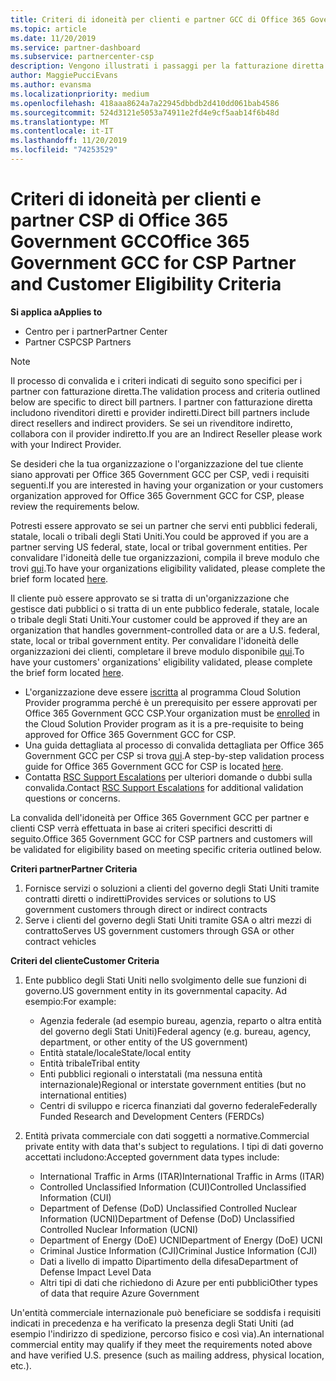 ```yaml
---
title: Criteri di idoneità per clienti e partner GCC di Office 365 Government | Centro per i partner
ms.topic: article
ms.date: 11/20/2019
ms.service: partner-dashboard
ms.subservice: partnercenter-csp
description: Vengono illustrati i passaggi per la fatturazione diretta dei partner (rivenditori diretti, provider indiretti) per convalidare i partner e i clienti per Office 365 Government GCC per CSP.
author: MaggiePucciEvans
ms.author: evansma
ms.localizationpriority: medium
ms.openlocfilehash: 418aaa8624a7a22945dbbdb2d410dd061bab4586
ms.sourcegitcommit: 524d3121e5053a74911e2fd4e9cf5aab14f6b48d
ms.translationtype: MT
ms.contentlocale: it-IT
ms.lasthandoff: 11/20/2019
ms.locfileid: "74253529"
---
```

# <a name="office-365-government-gcc-for-csp-partner-and-customer-eligibility-criteria"></a><span data-ttu-id="af6a5-103">Criteri di idoneità per clienti e partner CSP di Office 365 Government GCC</span><span class="sxs-lookup"><span data-stu-id="af6a5-103">Office 365 Government GCC for CSP Partner and Customer Eligibility Criteria</span></span>

<span data-ttu-id="af6a5-104">**Si applica a**</span><span class="sxs-lookup"><span data-stu-id="af6a5-104">**Applies to**</span></span>

-  <span data-ttu-id="af6a5-105">Centro per i partner</span><span class="sxs-lookup"><span data-stu-id="af6a5-105">Partner Center</span></span>
-  <span data-ttu-id="af6a5-106">Partner CSP</span><span class="sxs-lookup"><span data-stu-id="af6a5-106">CSP Partners</span></span>

>[!NOTE]
><span data-ttu-id="af6a5-107">Il processo di convalida e i criteri indicati di seguito sono specifici per i partner con fatturazione diretta.</span><span class="sxs-lookup"><span data-stu-id="af6a5-107">The validation process and criteria outlined below are specific to direct bill partners.</span></span> <span data-ttu-id="af6a5-108">I partner con fatturazione diretta includono rivenditori diretti e provider indiretti.</span><span class="sxs-lookup"><span data-stu-id="af6a5-108">Direct bill partners include direct resellers and indirect providers.</span></span>  <span data-ttu-id="af6a5-109">Se sei un rivenditore indiretto, collabora con il provider indiretto.</span><span class="sxs-lookup"><span data-stu-id="af6a5-109">If you are an Indirect Reseller please work with your Indirect Provider.</span></span> 

<span data-ttu-id="af6a5-110">Se desideri che la tua organizzazione o l'organizzazione del tue cliente siano approvati per Office 365 Government GCC per CSP, vedi i requisiti seguenti.</span><span class="sxs-lookup"><span data-stu-id="af6a5-110">If you are interested in having your organization or your customers organization approved for Office 365 Government GCC for CSP, please review the requirements below.</span></span>

<span data-ttu-id="af6a5-111">Potresti essere approvato se sei un partner che servi enti pubblici federali, statale, locali o tribali degli Stati Uniti.</span><span class="sxs-lookup"><span data-stu-id="af6a5-111">You could be approved if you are a partner serving US federal, state, local or tribal government entities.</span></span> <span data-ttu-id="af6a5-112">Per convalidare l'idoneità delle tue organizzazioni, compila il breve modulo che trovi [qui](https://products.office.com/government/eligibility-validation?ReqType=CSPPartner).</span><span class="sxs-lookup"><span data-stu-id="af6a5-112">To have your organizations eligibility validated, please complete the brief form located [here](https://products.office.com/government/eligibility-validation?ReqType=CSPPartner).</span></span>

<span data-ttu-id="af6a5-113">Il cliente può essere approvato se si tratta di un'organizzazione che gestisce dati pubblici o si tratta di un ente pubblico federale, statale, locale o tribale degli Stati Uniti.</span><span class="sxs-lookup"><span data-stu-id="af6a5-113">Your customer could be approved if they are an organization that handles government-controlled data or are a U.S. federal, state, local or tribal government entity.</span></span> <span data-ttu-id="af6a5-114">Per convalidare l'idoneità delle organizzazioni dei clienti, completare il breve modulo disponibile [qui](https://products.office.com/government/eligibility-validation?ReqType=CSPCustomer).</span><span class="sxs-lookup"><span data-stu-id="af6a5-114">To have your customers' organizations' eligibility validated, please complete the brief form located [here](https://products.office.com/government/eligibility-validation?ReqType=CSPCustomer).</span></span> 

-   <span data-ttu-id="af6a5-115">L'organizzazione deve essere [iscritta](https://partnercenter.microsoft.com/partner/cloud-solution-provider) al programma Cloud Solution Provider programma perché è un prerequisito per essere approvati per Office 365 Government GCC CSP.</span><span class="sxs-lookup"><span data-stu-id="af6a5-115">Your organization must be [enrolled](https://partnercenter.microsoft.com/partner/cloud-solution-provider) in the Cloud Solution Provider program as it is a pre-requisite to being approved for Office 365 Government GCC for CSP.</span></span>
-   <span data-ttu-id="af6a5-116">Una guida dettagliata al processo di convalida dettagliata per Office 365 Government GCC per CSP si trova [qui](https://go.microsoft.com/fwlink/?linkid=2007323).</span><span class="sxs-lookup"><span data-stu-id="af6a5-116">A step-by-step validation process guide for Office 365 Government GCC for CSP is located [here](https://go.microsoft.com/fwlink/?linkid=2007323).</span></span>
-   <span data-ttu-id="af6a5-117">Contatta [RSC Support Escalations](mailto:usgcce@microsoft.com) per ulteriori domande o dubbi sulla convalida.</span><span class="sxs-lookup"><span data-stu-id="af6a5-117">Contact [RSC Support Escalations](mailto:usgcce@microsoft.com) for additional validation questions or concerns.</span></span>

<span data-ttu-id="af6a5-118">La convalida dell'idoneità per Office 365 Government GCC per partner e clienti CSP verrà effettuata in base ai criteri specifici descritti di seguito.</span><span class="sxs-lookup"><span data-stu-id="af6a5-118">Office 365 Government GCC for CSP partners and customers will be validated for eligibility based on meeting specific criteria outlined below.</span></span>

<span data-ttu-id="af6a5-119">**Criteri partner**</span><span class="sxs-lookup"><span data-stu-id="af6a5-119">**Partner Criteria**</span></span>
1.  <span data-ttu-id="af6a5-120">Fornisce servizi o soluzioni a clienti del governo degli Stati Uniti tramite contratti diretti o indiretti</span><span class="sxs-lookup"><span data-stu-id="af6a5-120">Provides services or solutions to US government customers through direct or indirect contracts</span></span>
2.  <span data-ttu-id="af6a5-121">Serve i clienti del governo degli Stati Uniti tramite GSA o altri mezzi di contratto</span><span class="sxs-lookup"><span data-stu-id="af6a5-121">Serves US government customers through GSA or other contract vehicles</span></span>

<span data-ttu-id="af6a5-122">**Criteri del cliente**</span><span class="sxs-lookup"><span data-stu-id="af6a5-122">**Customer Criteria**</span></span>
1.  <span data-ttu-id="af6a5-123">Ente pubblico degli Stati Uniti nello svolgimento delle sue funzioni di governo.</span><span class="sxs-lookup"><span data-stu-id="af6a5-123">US government entity in its governmental capacity.</span></span> <span data-ttu-id="af6a5-124">Ad esempio:</span><span class="sxs-lookup"><span data-stu-id="af6a5-124">For example:</span></span>
 
    -  <span data-ttu-id="af6a5-125">Agenzia federale (ad esempio bureau, agenzia, reparto o altra entità del governo degli Stati Uniti)</span><span class="sxs-lookup"><span data-stu-id="af6a5-125">Federal agency (e.g. bureau, agency, department, or other entity of the US government)</span></span>
    -   <span data-ttu-id="af6a5-126">Entità statale/locale</span><span class="sxs-lookup"><span data-stu-id="af6a5-126">State/local entity</span></span> 
    -   <span data-ttu-id="af6a5-127">Entità tribale</span><span class="sxs-lookup"><span data-stu-id="af6a5-127">Tribal entity</span></span>
    -   <span data-ttu-id="af6a5-128">Enti pubblici regionali o interstatali (ma nessuna entità internazionale)</span><span class="sxs-lookup"><span data-stu-id="af6a5-128">Regional or interstate government entities (but no international entities)</span></span>
    -   <span data-ttu-id="af6a5-129">Centri di sviluppo e ricerca finanziati dal governo federale</span><span class="sxs-lookup"><span data-stu-id="af6a5-129">Federally Funded Research and Development Centers (FERDCs)</span></span>

2.  <span data-ttu-id="af6a5-130">Entità privata commerciale con dati soggetti a normative.</span><span class="sxs-lookup"><span data-stu-id="af6a5-130">Commercial private entity with data that's subject to regulations.</span></span> <span data-ttu-id="af6a5-131">I tipi di dati governo accettati includono:</span><span class="sxs-lookup"><span data-stu-id="af6a5-131">Accepted government data types include:</span></span> 
    -   <span data-ttu-id="af6a5-132">International Traffic in Arms (ITAR)</span><span class="sxs-lookup"><span data-stu-id="af6a5-132">International Traffic in Arms (ITAR)</span></span>
    -   <span data-ttu-id="af6a5-133">Controlled Unclassified Information (CUI)</span><span class="sxs-lookup"><span data-stu-id="af6a5-133">Controlled Unclassified Information (CUI)</span></span>
    -   <span data-ttu-id="af6a5-134">Department of Defense (DoD) Unclassified Controlled Nuclear Information (UCNI)</span><span class="sxs-lookup"><span data-stu-id="af6a5-134">Department of Defense (DoD) Unclassified Controlled Nuclear Information (UCNI)</span></span>
    -   <span data-ttu-id="af6a5-135">Department of Energy (DoE) UCNI</span><span class="sxs-lookup"><span data-stu-id="af6a5-135">Department of Energy (DoE) UCNI</span></span>
    -   <span data-ttu-id="af6a5-136">Criminal Justice Information (CJI)</span><span class="sxs-lookup"><span data-stu-id="af6a5-136">Criminal Justice Information (CJI)</span></span>
    -   <span data-ttu-id="af6a5-137">Dati a livello di impatto Dipartimento della difesa</span><span class="sxs-lookup"><span data-stu-id="af6a5-137">Department of Defense Impact Level Data</span></span>
    -   <span data-ttu-id="af6a5-138">Altri tipi di dati che richiedono di Azure per enti pubblici</span><span class="sxs-lookup"><span data-stu-id="af6a5-138">Other types of data that require Azure Government</span></span>

<span data-ttu-id="af6a5-139">Un'entità commerciale internazionale può beneficiare se soddisfa i requisiti indicati in precedenza e ha verificato la presenza degli Stati Uniti (ad esempio l'indirizzo di spedizione, percorso fisico e così via).</span><span class="sxs-lookup"><span data-stu-id="af6a5-139">An international commercial entity may qualify if they meet the requirements noted above and have verified U.S. presence (such as mailing address, physical location, etc.).</span></span>

